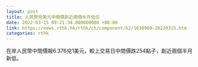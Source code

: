 ```yaml
---
layout: post
title: 人民幣兌美元中間價創近兩個半月低位
date: 2022-03-15 09:21:34.000000000 +08:00
link: https://news.rthk.hk/rthk/ch/component/k2/1638969-20220315.htm
categories: rthk
---
```


在岸人民幣中間價報6.376兌1美元，較上交易日中間價跌254點子，創近兩個半月新低。
